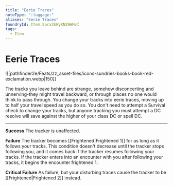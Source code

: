 ```yaml
---
title: "Eerie Traces"
noteType: ":luggage:"
aliases: "Eerie Traces"
foundryId: Item.Sorx2kWyKNZHWHvI
tags:
  - Item
---
```


# Eerie Traces
![[pathfinder2e/Feats/zz_asset-files/icons-sundries-books-book-red-exclamation.webp|150]]

The tracks you leave behind are strange, somehow disconcerting and unnerving-they might travel backward, or through places no one would think to pass through. You change your tracks into eerie traces, moving up to half your travel speed as you do so. You don't need to attempt a Survival check to change your tracks, but anyone tracking you must attempt a DC resolve will save against the higher of your class DC or spell DC.

* * *

**Success** The tracker is unaffected.

**Failure** The tracker becomes [[Frightened|Frightened 1]] for as long as it follows your tracks. This condition doesn't decrease until the tracker stops following you, and it comes back if the tracker resumes following your tracks. If the tracker enters into an encounter with you after following your tracks, it begins the encounter frightened 1.

**Critical Failure** As failure, but your disturbing traces cause the tracker to be [[Frightened|Frightened 2]] instead.
